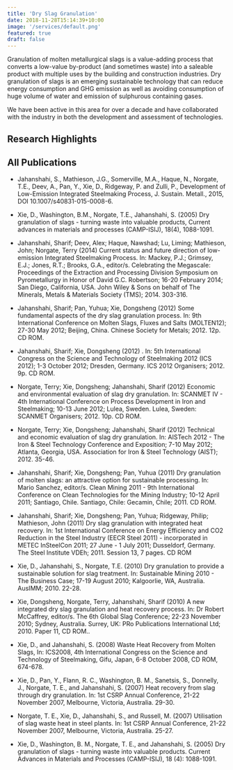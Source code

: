 ```yaml
---
title: 'Dry Slag Granulation'
date: 2018-11-28T15:14:39+10:00
image: '/services/default.png'
featured: true
draft: false
---
```


Granulation of molten metallurgical slags is a value-adding process that converts a low-value by-product (and sometimes waste) into a saleable product with multiple uses by the building and construction industries. Dry granulation of slags is an emerging sustainable technology that can reduce energy consumption and GHG emission as well as avoiding consumption of huge volume of water and emission of sulphurous containing gases.  

We have been active in this area for over a decade and have collaborated with the industry in both the development and assessment of technologies.  

## Research Highlights

## All Publications

- Jahanshahi, S., Mathieson, J.G., Somerville, M.A., Haque, N., Norgate, T.E., Deev, A., Pan, Y., Xie, D., Ridgeway, P. and Zulli, P., Development of Low-Emission Integrated Steelmaking Process, J. Sustain. Metall., 2015, DOI 10.1007/s40831-015-0008-6.

- Xie, D., Washington, B.M., Norgate, T.E., Jahanshahi, S. (2005) Dry granulation of slags - turning waste into valuable products, Current advances in materials and processes (CAMP-ISIJ), 18(4), 1088-1091.

- Jahanshahi, Sharif; Deev, Alex; Haque, Nawshad; Lu, Liming; Mathieson, John; Norgate, Terry (2014) Current status and future direction of low-emission Integrated Steelmaking Process. In: Mackey, P.J.; Grimsey, E.J.; Jones, R.T.; Brooks, G.A., editor/s. Celebrating the Megascale: Proceedings of the Extraction and Processing Division Symposium on Pyrometallurgy in Honor of David G.C. Robertson; 16-20 February 2014; San Diego, California, USA. John Wiley & Sons on behalf of The Minerals, Metals & Materials Society (TMS); 2014. 303-316.

- Jahanshahi, Sharif; Pan, Yuhua; Xie, Dongsheng (2012) Some fundamental aspects of the dry slag granulation process. In: 9th International Conference on Molten Slags, Fluxes and Salts (MOLTEN12); 27-30 May 2012; Beijing, China. Chinese Society for Metals; 2012. 12p. CD ROM.

- Jahanshahi, Sharif; Xie, Dongsheng (2012) . In: 5th International Congress on the Science and Technology of Steelmaking 2012 (ICS 2012); 1-3 October 2012; Dresden, Germany. ICS 2012 Organisers; 2012. 9p. CD ROM.

- Norgate, Terry; Xie, Dongsheng; Jahanshahi, Sharif (2012) Economic and environmental evaluation of slag dry granulation. In: SCANMET IV - 4th International Conference on Process Development in Iron and Steelmaking; 10-13 June 2012; Lulea, Sweden. Lulea, Sweden: SCANMET Organisers; 2012. 10p. CD ROM.

- Norgate, Terry; Xie, Dongsheng; Jahanshahi, Sharif (2012) Technical and economic evaluation of slag dry granulation. In: AISTech 2012 - The Iron & Steel Technology Conference and Exposition; 7-10 May 2012; Atlanta, Georgia, USA. Association for Iron & Steel Technology (AIST); 2012. 35-46.

- Jahanshahi, Sharif; Xie, Dongsheng; Pan, Yuhua (2011) Dry granulation of molten slags: an attractive option for sustainable processing. In: Mario Sanchez, editor/s. Clean Mining 2011 - 9th International Conference on Clean Technologies for the Mining Industry; 10-12 April 2011; Santiago, Chile. Santiago, Chile: Gecamin, Chile; 2011. CD ROM.

- Jahanshahi, Sharif; Xie, Dongsheng; Pan, Yuhua; Ridgeway, Philip; Mathieson, John (2011) Dry slag granulation with integrated heat recovery. In: 1st International Conference on Energy Efficiency and CO2 Reduction in the Steel Industry (EECR Steel 2011) - incorporated in METEC InSteelCon 2011; 27 June - 1 July 2011; Dusseldorf, Germany. The Steel Institute VDEh; 2011. Session 13, 7 pages. CD ROM

- Xie, D., Jahanshahi, S., Norgate, T.E. (2010) Dry granulation to provide a sustainable solution for slag treatment. In: Sustainable Mining 2010 - The Business Case; 17-19 August 2010; Kalgoorlie, WA, Australia. AusIMM; 2010. 22-28.

- Xie, Dongsheng, Norgate, Terry, Jahanshahi, Sharif (2010) A new integrated dry slag granulation and heat recovery process. In: Dr Robert McCaffrey, editor/s. The 6th Global Slag Conference; 22-23 November 2010; Sydney, Australia. Surrey, UK: PRo Publications International Ltd; 2010. Paper 11, CD ROM..

- Xie, D., and Jahanshahi, S. (2008) Waste Heat Recovery from Molten Slags, In: ICS2008, 4th International Congress on the Science and Technology of Steelmaking, Gifu, Japan, 6-8 October 2008, CD ROM, 674-678.

- Xie, D., Pan, Y., Flann, R. C., Washington, B. M., Sanetsis, S., Donnelly, J., Norgate, T. E., and Jahanshahi, S. (2007) Heat recovery from slag through dry granulation. In: 1st CSRP Annual Conference, 21-22 November 2007, Melbourne, Victoria, Australia.  29-30.

- Norgate, T. E., Xie, D., Jahanshahi, S., and Russell, M. (2007) Utilisation of slag waste heat in steel plants. In: 1st CSRP Annual Conference, 21-22 November 2007, Melbourne, Victoria, Australia.  25-27.

- Xie, D., Washington, B. M., Norgate, T. E., and Jahanshahi, S. (2005) Dry granulation of slags - turning waste into valuable products. Current Advances in Materials and Processes (CAMP-ISIJ), 18 (4): 1088-1091.


